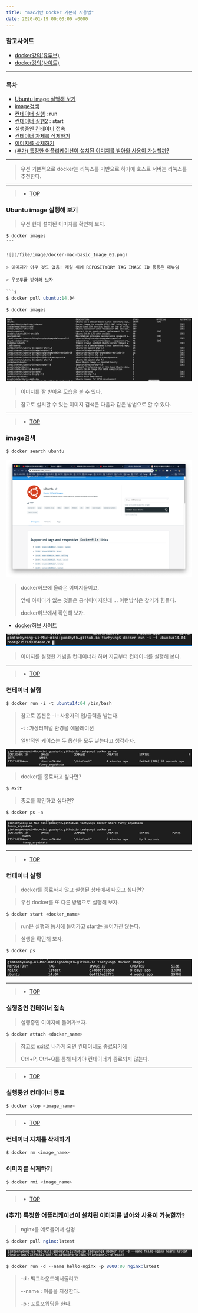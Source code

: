 ```yaml
---
title: "mac기반 Docker 기본적 사용법"
date: 2020-01-19 00:00:00 -0000
---
```


### 참고사이트

* [docker강의(유투브)](https://www.youtube.com/watch?time_continue=6&v=Bhzz9E3xuXY&feature=emb_logo)
* [docker강의(사이트)](http://pyrasis.com/Docker/Docker-HOWTO)

---

### 목차

* [Ubuntu image 실행해 보기](#Ubuntu-image-실행해-보기)
* [image검색](#image검색)
* [컨테이너 실행](#컨테이너-실행) : run
* [컨테이너 실행2](#컨테이너-실행2) : start
* [실행중인 컨테이너 접속](#실행중인-컨테이너-접속)
* [컨테이너 자체를 삭제하기](#컨테이너-자체를-삭제하기)
* [이미지를 삭제하기](#이미지를-삭제하기)
* [(추가) 특정한 어플리케이션이 설치된 이미지를 받아와 사용이 가능할까?](#(추가)-특정한-어플리케이션이-설치된-이미지를-받아와-사용이-가능할까?)

---

> 우선 기본적으로 docker는 리눅스를 기반으로 하기에 호스트 서버는 리눅스를 추천한다.

---

> * [TOP](#목차)

### Ubuntu image 실행해 보기

> 우선 현재 설치된 이미지를 확인해 보자.

```s
$ docker images
``` 

![](/file/image/docker-mac-basic_Image_01.png)

> 이미지가 아무 것도 없음! 제일 위에 REPOSITYORY TAG IMAGE ID 등등은 메뉴임

> 우분투를 받아와 보자

```s
$ docker pull ubuntu:14.04
```

```s
$ docker images
```

![](/file/image/docker-mac-basic_Image_02.png)

> 이미지를 잘 받아온 모습을 볼 수 있다.

> 참고로 설치할 수 있는 이미지 검색은 다음과 같은 방법으로 할 수 있다.

---

> * [TOP](#목차)

### image검색

```s
$ docker search ubuntu
```

![](/file/image/docker-mac-basic_Image_03.png)

> docker허브에 올라온 이미지들이고,
>
> 앞에 아이디가 없는 것들은 공식이미지인데 ... 이런방식은 찾기가 힘들다.
>
> docker허브에서 확인해 보자.

* [docker허브 사이트](https://hub.docker.com/?utm_source=docker4mac_2.1.0.5&utm_medium=hub&utm_campaign=referral)

![](/file/image/docker-mac-basic_Image_04.png)

> 이미지를 실행한 개념을 컨테이너라 하며 지금부터 컨테이너를 실행해 본다.

---

> * [TOP](#목차)

### 컨테이너 실행

```s
$ docker run -i -t ubuntu14:04 /bin/bash
```

> 참고로 옵션은 -i : 사용자의 입/출력을 받는다.
>
> -t : 가상터미널 환경을 에뮬레이션
>
> 일반적인 케이스는 두 옵션을 모두 넣는다고 생각하자.

![](/file/image/docker-mac-basic_Image_05.png)

> docker를 종료하고 싶다면?

```s
$ exit
```

> 종료를 확인하고 싶다면?

```s
$ docker ps -a
```

![](/file/image/docker-mac-basic_Image_06.png)

---

> * [TOP](#목차)

### 컨테이너 실행

> docker를 종료하지 않고 실행된 상태에서 나오고 싶다면?

> 우선 docker를 또 다른 방법으로 실행해 보자.

```s
$ docker start <docker_name>
```

> run은 실행과 동시에 들어가고 start는 들어가진 않는다.

> 실행을 확인해 보자.

```s
$ docker ps
```

![](/file/image/docker-mac-basic_Image_07.png)

---

> * [TOP](#목차)

### 실행중인 컨테이너 접속

> 실행중인 이미지에 들어가보자.

```s
$ docker attach <docker_name>
```

> 참고로 exit로 나가게 되면 컨테이너도 종료되기에 
>
> Ctrl+P, Ctrl+Q를 통해 나가야 컨테이너가 종료되지 않는다.

---

> * [TOP](#목차)

### 실행중인 컨테이너 종료

```s
$ docker stop <image_name>
```

---

> * [TOP](#목차)

### 컨테이너 자체를 삭제하기

```s
$ docker rm <image_name>
```

### 이미지를 삭제하기

```s
$ docker rmi <image_name>
```

---

> * [TOP](#목차)

### (추가) 특정한 어플리케이션이 설치된 이미지를 받아와 사용이 가능할까?

> nginx를 예로들어서 설명

```s
$ docker pull nginx:latest
```

![](/file/image/docker-mac-basic_Image_08.png)

```s
$ docker run -d --name hello-nginx -p 8000:80 nginx:latest
```

> -d : 백그라운드에서돌리고
>
> --name : 이름을 지정한다.
>
> -p : 포트포워딩을 한다.
